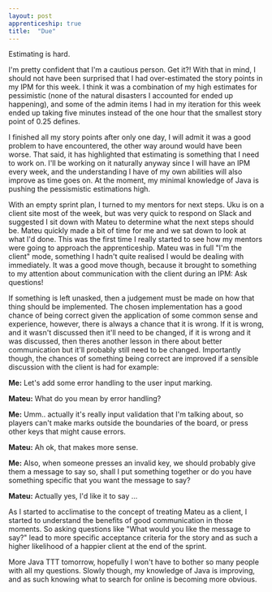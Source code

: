```yaml
---
layout: post
apprenticeship: true
title:  "Due"
---
```


Estimating is hard.

I'm pretty confident that I'm a cautious person. Get it?! With that in mind,
I should not have been surprised that I had over-estimated the story points in
my IPM for this week. I think it was a combination of my high estimates for
pessimistic (none of the natural disasters I accounted for ended up happening),
and some of the admin items I had in my iteration for this week ended up taking
five minutes instead of the one hour that the smallest story point of 0.25
defines.

I finished all my story points after only one day, I will admit it was a good
problem to have encountered, the other way around would have been worse. That
said, it has highlighted that estimating is something that I need to work on.
I'll be working on it naturally anyway since I will have an IPM every week, and
the understanding I have of my own abilities will also improve as time goes on.
At the moment, my minimal knowledge of Java is pushing the pessismistic
estimations high.

With an empty sprint plan, I turned to my mentors for next steps. Uku is on
a client site most of the week, but was very quick to respond on Slack and
suggested I sit down with Mateu to determine what the next steps should be.
Mateu quickly made a bit of time for me and we sat down to look at what I'd
done. This was the first time I really started to see how my mentors were going
to approach the apprenticeship. Mateu was in full "I'm the client" mode,
something I hadn't quite realised I would be dealing with immediately. It was
a good move though, because it brought to something to my attention about
communication with the client during an IPM: Ask questions!

If something is left unasked, then a judgement must be made on how that thing
should be implemented. The chosen implementation has a good chance of being
correct given the application of some common sense and experience, however,
there is always a chance that it is wrong. If it is wrong, and it wasn't
discussed then it'll need to be changed, if it is wrong and it was discussed,
then theres another lesson in there about better communication but it'll
probably still need to be changed. Importantly though, the chances of something
being correct are improved if a sensible discussion with the client is had for
example:

**Me:** Let's add some error handling to the user input marking.

**Mateu:** What do you mean by error handling?

**Me:** Umm.. actually it's really input validation that I'm talking about, so
players can't make marks outside the boundaries of the board, or press other
keys that might cause errors.

**Mateu:** Ah ok, that makes more sense.

**Me:** Also, when someone presses an invalid key, we should probably give them
a message to say so, shall I put something together or do you have something
specific that you want the message to say?

**Mateu:** Actually yes, I'd like it to say ...

As I started to acclimatise to the concept of treating Mateu as a client,
I started to understand the benefits of good communication in those moments. So
asking questions like "What would you like the message to say?" lead to more
specific acceptance criteria for the story and as such a higher likelihood of
a happier client at the end of the sprint.

More Java TTT tomorrow, hopefully I won't have to bother so many people with all
my questions. Slowly though, my knowledge of Java is improving, and as such
knowing what to search for online is becoming more obvious.
